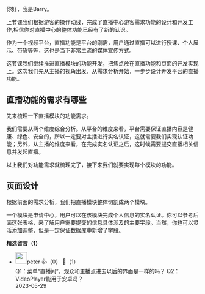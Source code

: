 你好，我是Barry。

上节课我们根据游客的操作动线，完成了直播中心游客需求功能的设计和开发工作,相信你对直播中心的整体功能已经有了新的认识。

作为一个视频平台，直播功能是平台的刚需，用户通过直播可以进行授课、个人展示、带货等等，这也是当下非常主流的媒体宣传方式。

这节课我们继续推进直播模块的功能开发，把焦点放在直播功能和页面的开发实现上。这次我们先从主播的视角出发，从需求分析开始，一步步设计开发平台的直播功能。

## 直播功能的需求有哪些

先来梳理一下直播模块的功能需求。

我们需要从两个维度综合分析。从平台的维度来看，平台需要保证直播内容是健康、绿色、安全的，所以一定要对主播进行实名认证，这就需要我们实现认证功能；另外，从主播的维度来看，在完成实名认证之后，这时候需要提交直播相关信息并发起直播。

以上我们对功能需求就梳理完了，接下来我们就要实现每个模块的功能。

## 页面设计

根据前面的需求分析，我们把直播模块整体切割成两个模块。

一个模块是申请中心，用户可以在该模块完成个人信息的实名认证。你可以参考后面这张表格，来了解用户需要提交的信息具体涉及的主要字段。当然，你也可以灵活添加调整，但是一定保证数据库中新增了字段。
<div><strong>精选留言（1）</strong></div><ul>
<li><img src="https://static001.geekbang.org/account/avatar/00/10/25/87/f3a69d1b.jpg" width="30px"><span>peter</span> 👍（0） 💬（1）<div>Q1：菜单“直播间”，观众和主播点进去以后的界面是一样的吗？
Q2：VideoPlayer能用于安卓吗？</div>2023-05-29</li><br/>
</ul>